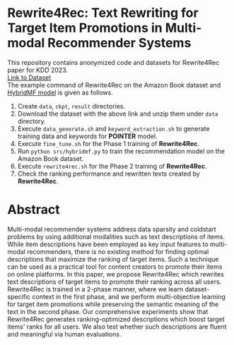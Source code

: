 # Rewrite4Rec: Text Rewriting for Target Item Promotions in Multi-modal Recommender Systems

This repository contains anonymized code and datasets for Rewrite4Rec paper for KDD 2023.  
[Link to Dataset](https://drive.google.com/file/d/1AvpAqBQvr0BduHDPVqssM5KIyIO_hHa4/view?usp=sharing)  
The example command of Rewrite4Rec on the Amazon Book dataset and [HybridMF model](https://ieeexplore.ieee.org/document/8852443) is given as follows.

 1. Create `data`, `ckpt`, `result` directories.  
 2. Download the dataset with the above link and unzip them under `data` directory.  
 3. Execute `data_generate.sh` and `keyword_extraction.sh` to generate training data and keywords for **POINTER** model.  
 4. Execute `fine_tune.sh` for the Phase 1 training of **Rewrite4Rec**.  
 5. Run `python src/hybridmf.py` to train the recommendation model on the Amazon Book dataset.  
 6. Execute `rewrite4rec.sh` for the Phase 2 training of **Rewrite4Rec**.  
 7. Check the ranking performance and rewritten texts created by **Rewrite4Rec**.  

# Abstract 
Multi-modal recommender systems address data sparsity and coldstart problems by using additional modalities such as text descriptions of items. While item descriptions have been employed as key input features to multi-modal recommenders, there is no existing method for finding optimal descriptions that maximize the ranking of target items. Such a technique can be used as a practical tool for content creators to promote their items on online platforms. In this paper, we propose Rewrite4Rec which rewrites text descriptions of target items to promote their ranking across all users. Rewrite4Rec is trained in a 2-phase manner, where we learn dataset-specific context in the first phase, and we perform multi-objective learning for target item promotions while preserving the semantic meaning of the text in the second phase. Our comprehensive experiments show that Rewrite4Rec generates ranking-optimized descriptions which boost target items’ ranks for all users. We also test whether such descriptions are fluent and meaningful via human evaluations.
